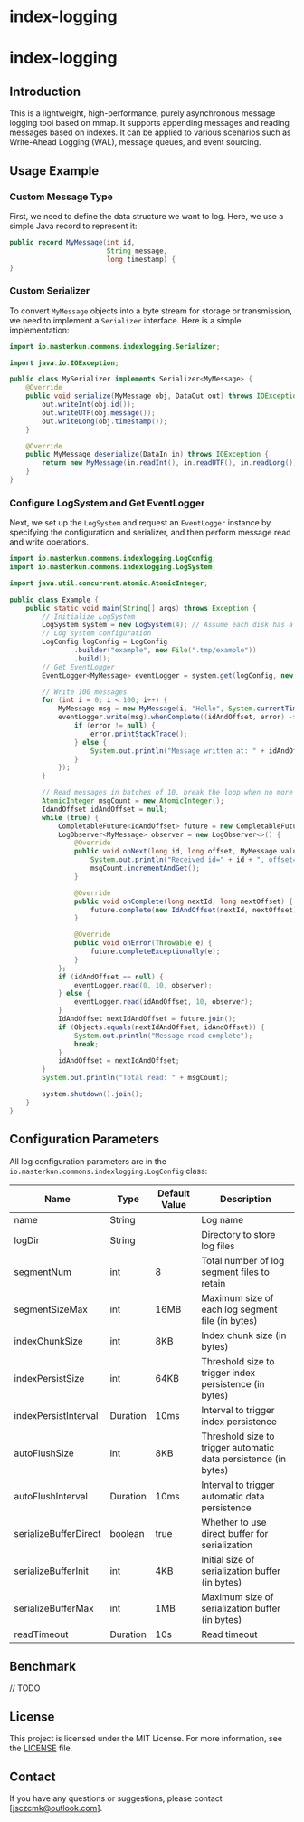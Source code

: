 # index-logging

# index-logging

## Introduction

This is a lightweight, high-performance, purely asynchronous message logging tool based on mmap. It
supports appending messages and reading messages based on indexes. It can be applied to various
scenarios such as Write-Ahead Logging (WAL), message queues, and event sourcing.

## Usage Example

### Custom Message Type

First, we need to define the data structure we want to log. Here, we use a simple Java record to
represent it:

```java
public record MyMessage(int id,
                        String message,
                        long timestamp) {
}
```

### Custom Serializer

To convert `MyMessage` objects into a byte stream for storage or transmission, we need to implement
a `Serializer` interface. Here is a simple implementation:

```java
import io.masterkun.commons.indexlogging.Serializer;

import java.io.IOException;

public class MySerializer implements Serializer<MyMessage> {
    @Override
    public void serialize(MyMessage obj, DataOut out) throws IOException {
        out.writeInt(obj.id());
        out.writeUTF(obj.message());
        out.writeLong(obj.timestamp());
    }

    @Override
    public MyMessage deserialize(DataIn in) throws IOException {
        return new MyMessage(in.readInt(), in.readUTF(), in.readLong());
    }
}
```

### Configure LogSystem and Get EventLogger

Next, we set up the `LogSystem` and request an `EventLogger` instance by specifying the
configuration and serializer, and then perform message read and write operations.

```java
import io.masterkun.commons.indexlogging.LogConfig;
import io.masterkun.commons.indexlogging.LogSystem;

import java.util.concurrent.atomic.AtomicInteger;

public class Example {
    public static void main(String[] args) throws Exception {
        // Initialize LogSystem
        LogSystem system = new LogSystem(4); // Assume each disk has a maximum of 4 writing threads
        // Log system configuration
        LogConfig logConfig = LogConfig
                .builder("example", new File(".tmp/example"))
                .build();
        // Get EventLogger
        EventLogger<MyMessage> eventLogger = system.get(logConfig, new MySerializer());

        // Write 100 messages
        for (int i = 0; i < 100; i++) {
            MyMessage msg = new MyMessage(i, "Hello", System.currentTimeMillis());
            eventLogger.write(msg).whenComplete((idAndOffset, error) -> {
                if (error != null) {
                    error.printStackTrace();
                } else {
                    System.out.println("Message written at: " + idAndOffset);
                }
            });
        }

        // Read messages in batches of 10, break the loop when no more messages are read
        AtomicInteger msgCount = new AtomicInteger();
        IdAndOffset idAndOffset = null;
        while (true) {
            CompletableFuture<IdAndOffset> future = new CompletableFuture<>();
            LogObserver<MyMessage> observer = new LogObserver<>() {
                @Override
                public void onNext(long id, long offset, MyMessage value) {
                    System.out.println("Received id=" + id + ", offset=" + offset + ", msg=" + value);
                    msgCount.incrementAndGet();
                }

                @Override
                public void onComplete(long nextId, long nextOffset) {
                    future.complete(new IdAndOffset(nextId, nextOffset));
                }

                @Override
                public void onError(Throwable e) {
                    future.completeExceptionally(e);
                }
            };
            if (idAndOffset == null) {
                eventLogger.read(0, 10, observer);
            } else {
                eventLogger.read(idAndOffset, 10, observer);
            }
            IdAndOffset nextIdAndOffset = future.join();
            if (Objects.equals(nextIdAndOffset, idAndOffset)) {
                System.out.println("Message read complete");
                break;
            }
            idAndOffset = nextIdAndOffset;
        }
        System.out.println("Total read: " + msgCount);

        system.shutdown().join();
    }
}
```

## Configuration Parameters

All log configuration parameters are in the `io.masterkun.commons.indexlogging.LogConfig` class:

| Name                  | Type     | Default Value | Description                                                     |
|-----------------------|----------|---------------|-----------------------------------------------------------------|
| name                  | String   |               | Log name                                                        |
| logDir                | String   |               | Directory to store log files                                    |
| segmentNum            | int      | 8             | Total number of log segment files to retain                     |
| segmentSizeMax        | int      | 16MB          | Maximum size of each log segment file (in bytes)                |
| indexChunkSize        | int      | 8KB           | Index chunk size (in bytes)                                     |
| indexPersistSize      | int      | 64KB          | Threshold size to trigger index persistence (in bytes)          |
| indexPersistInterval  | Duration | 10ms          | Interval to trigger index persistence                           |
| autoFlushSize         | int      | 8KB           | Threshold size to trigger automatic data persistence (in bytes) |
| autoFlushInterval     | Duration | 10ms          | Interval to trigger automatic data persistence                  |
| serializeBufferDirect | boolean  | true          | Whether to use direct buffer for serialization                  |
| serializeBufferInit   | int      | 4KB           | Initial size of serialization buffer (in bytes)                 |
| serializeBufferMax    | int      | 1MB           | Maximum size of serialization buffer (in bytes)                 |
| readTimeout           | Duration | 10s           | Read timeout                                                    |

## Benchmark

// TODO

## License

This project is licensed under the MIT License. For more information, see the [LICENSE](LICENSE)
file.

## Contact

If you have any questions or suggestions, please contact [jsczcmk@outlook.com].

